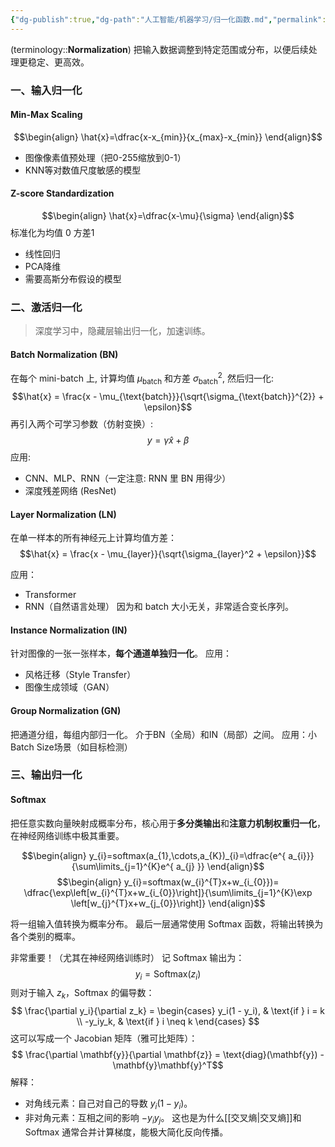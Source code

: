 ```yaml
---
{"dg-publish":true,"dg-path":"人工智能/机器学习/归一化函数.md","permalink":"/人工智能/机器学习/归一化函数/","dgPassFrontmatter":true,"noteIcon":"","created":"2025-04-28T23:49:32.000+08:00","updated":"2025-05-12T12:31:39.000+08:00"}
---
```


(terminology::**Normalization**)
把输入数据调整到特定范围或分布，以便后续处理更稳定、更高效。
### 一、输入归一化
#### Min-Max Scaling
$$\begin{align}
\hat{x}=\dfrac{x-x_{min}}{x_{max}-x_{min}}
\end{align}$$

- 图像像素值预处理（把0-255缩放到0-1）
- KNN等对数值尺度敏感的模型
#### Z-score Standardization
$$\begin{align}
\hat{x}=\dfrac{x-\mu}{\sigma}
\end{align}$$
标准化为均值 0 方差1
- 线性回归
- PCA降维
- 需要高斯分布假设的模型
### 二、激活归一化
> 深度学习中，隐藏层输出归一化，加速训练。
#### Batch Normalization (BN)
在每个 mini-batch 上, 计算均值 $\mu_{\text{batch}}$ 和方差 $\sigma_{\text{batch}}^{2}$, 然后归一化:
$$\hat{x} = \frac{x - \mu_{\text{batch}}}{\sqrt{\sigma_{\text{batch}}^{2}} + \epsilon}$$
再引入两个可学习参数（仿射变换）:
$$
y = \gamma \hat{x} + \beta$$
应用:
- CNN、MLP、RNN（一定注意: RNN 里 BN 用得少）
- 深度残差网络 (ResNet)
#### Layer Normalization (LN)
在单一样本的所有神经元上计算均值方差：
$$\hat{x} = \frac{x - \mu_{layer}}{\sqrt{\sigma_{layer}^2 + \epsilon}}$$

应用：
- Transformer
- RNN（自然语言处理）
因为和 batch 大小无关，非常适合变长序列。
#### Instance Normalization (IN)
针对图像的一张一张样本，**每个通道单独归一化**。
应用：
- 风格迁移（Style Transfer）
- 图像生成领域（GAN）
#### Group Normalization (GN)
把通道分组，每组内部归一化。  介于BN（全局）和IN（局部）之间。
应用：小Batch Size场景（如目标检测）
### 三、输出归一化
#### Softmax
把任意实数向量映射成概率分布，核心用于**多分类输出**和**注意力机制权重归一化**，在神经网络训练中极其重要。

$$\begin{align}
y_{i}=softmax(a_{1},\cdots,a_{K})_{i}=\dfrac{e^{ a_{i}}}{\sum\limits_{j=1}^{K}e^{ a_{j} }}
\end{align}$$
$$\begin{align}
y_{i}=softmax(w_{i}^{T}x+w_{i_{0}})=   \dfrac{\exp\left[w_{i}^{T}x+w_{i_{0}}\right]}{\sum\limits_{j=1}^{K}\exp \left[w_{j}^{T}x+w_{j_{0}}\right]}
\end{align}$$

将一组输入值转换为概率分布。
最后一层通常使用 Softmax 函数，将输出转换为各个类别的概率。

非常重要！（尤其在神经网络训练时）
记 Softmax 输出为：
$$y_i = \text{Softmax}(z_i)$$
则对于输入 $z_k$，Softmax 的偏导数：
$$
\frac{\partial y_i}{\partial z_k} = \begin{cases}
y_i(1 - y_i), & \text{if } i = k \\
-y_iy_k, & \text{if } i \neq k
\end{cases}
$$
这可以写成一个 Jacobian 矩阵（雅可比矩阵）：
$$
\frac{\partial \mathbf{y}}{\partial \mathbf{z}} = \text{diag}(\mathbf{y}) - \mathbf{y}\mathbf{y}^T$$
解释：
- 对角线元素：自己对自己的导数 $y_i(1 - y_i)$。
- 非对角元素：互相之间的影响 $-y_iy_j$。
这也是为什么[[交叉熵\|交叉熵]]和 Softmax 通常合并计算梯度，能极大简化反向传播。
